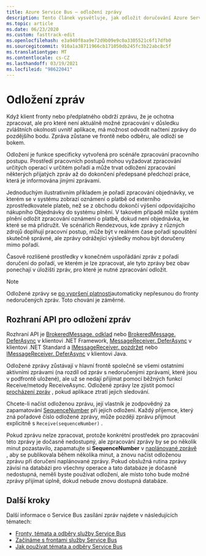 ```yaml
---
title: Azure Service Bus – odložení zprávy
description: Tento článek vysvětluje, jak odložit doručování Azure Service Busch zpráv. Zpráva zůstane ve frontě nebo odběru, ale odloží se bokem.
ms.topic: article
ms.date: 06/23/2020
ms.custom: fasttrack-edit
ms.openlocfilehash: e3a940f8aa9e72d9b09e9c0a3305521c6f17dfb0
ms.sourcegitcommit: 910a1a38711966cb171050db245fc3b22abc8c5f
ms.translationtype: MT
ms.contentlocale: cs-CZ
ms.lasthandoff: 03/19/2021
ms.locfileid: "98622041"
---
```

# <a name="message-deferral"></a>Odložení zpráv

Když klient fronty nebo předplatného obdrží zprávu, že je ochotna zpracovat, ale pro které není aktuálně možné zpracování v důsledku zvláštních okolností uvnitř aplikace, má možnost odvodit načtení zprávy do pozdějšího bodu. Zpráva zůstane ve frontě nebo odběru, ale odloží se bokem.

Odložení je funkce specificky vytvořená pro scénáře zpracování pracovního postupu. Prostředí pracovních postupů mohou vyžadovat zpracování určitých operací v určitém pořadí a může trvat odložení zpracování některých přijatých zpráv až do dokončení předepsané předchozí práce, která je informována jinými zprávami.

Jednoduchým ilustrativním příkladem je pořadí zpracování objednávky, ve kterém se v systému zobrazí oznámení o platbě od externího zprostředkovatele plateb, než se z obchodu dokončí výšení odpovídajícího nákupního Objednávky do systému plnění. V takovém případě může systém plnění odložit zpracování oznámení o platbě, dokud není objednávka, ke které se má přidružit. Ve scénářích Rendezvous, kde zprávy z různých zdrojů doplňují pracovní postup, může být v reálném čase pořadí spouštění skutečně správné, ale zprávy odrážející výsledky mohou být doručeny mimo pořadí.

Časově rozlišené prostředky v konečném uspořádání zpráv z pořadí doručení do pořadí, ve kterém je lze zpracovat, ale tyto zprávy bez obav ponechají v úložišti zpráv, pro které je nutné zpracování odložit.

> [!NOTE]
> Odložené zprávy se [po vypršení platnosti](./service-bus-dead-letter-queues.md#exceeding-timetolive)automaticky nepřesunou do fronty nedoručených zpráv. Toto chování je záměrné.

## <a name="message-deferral-apis"></a>Rozhraní API pro odložení zpráv

Rozhraní API je [BrokeredMessage. odklad](/dotnet/api/microsoft.servicebus.messaging.brokeredmessage.defer#Microsoft_ServiceBus_Messaging_BrokeredMessage_Defer) nebo [BrokeredMessage. DeferAsync](/dotnet/api/microsoft.servicebus.messaging.brokeredmessage.deferasync#Microsoft_ServiceBus_Messaging_BrokeredMessage_DeferAsync) v klientovi .NET Framework, [MessageReceiver. DeferAsync](/dotnet/api/microsoft.azure.servicebus.core.messagereceiver.deferasync) v klientovi .NET Standard a [IMessageReceiver. pozdržet](/java/api/com.microsoft.azure.servicebus.imessagereceiver.defer) nebo [IMessageReceiver. DeferAsync](/java/api/com.microsoft.azure.servicebus.imessagereceiver.deferasync) v klientovi Java. 

Odložené zprávy zůstávají v hlavní frontě společně se všemi ostatními aktivními zprávami (na rozdíl od zpráv s nedoručenými zprávami, které jsou v podfrontě uložené), ale už se nedají přijímat pomocí běžných funkcí Receive/metody ReceiveAsync. Odložené zprávy lze zjistit pomocí [procházení zpráv](message-browsing.md) , pokud aplikace ztratí jejich sledování.

Chcete-li načíst odloženou zprávu, její vlastník je zodpovědný za zapamatování [SequenceNumber](/dotnet/api/microsoft.azure.servicebus.message.systempropertiescollection.sequencenumber#Microsoft_Azure_ServiceBus_Message_SystemPropertiesCollection_SequenceNumber) při jejich odložení. Každý příjemce, který zná pořadové číslo odložené zprávy, může později zprávu přijmout explicitně s `Receive(sequenceNumber)` .

Pokud zprávu nelze zpracovat, protože konkrétní prostředek pro zpracování této zprávy je dočasně nedostupný, ale zpracování zprávy by se po několik minut pozastavilo, zapamatujte si **SequenceNumber** v [naplánované zprávě](message-sequencing.md) , aby se publikovala během několika minut, a znovu načíst odloženou zprávu při doručení naplánované zprávy. Pokud obslužná rutina zprávy závisí na databázi pro všechny operace a tato databáze je dočasně nedostupná, neměli byste používat odložení, ale místo toho bude možné zprávy přijímat úplně, dokud nebude znovu dostupná databáze.


## <a name="next-steps"></a>Další kroky

Další informace o Service Bus zasílání zpráv najdete v následujících tématech:

* [Fronty, témata a odběry služby Service Bus](service-bus-queues-topics-subscriptions.md)
* [Začínáme s frontami služby Service Bus](service-bus-dotnet-get-started-with-queues.md)
* [Jak používat témata a odběry Service Bus](service-bus-dotnet-how-to-use-topics-subscriptions.md)
